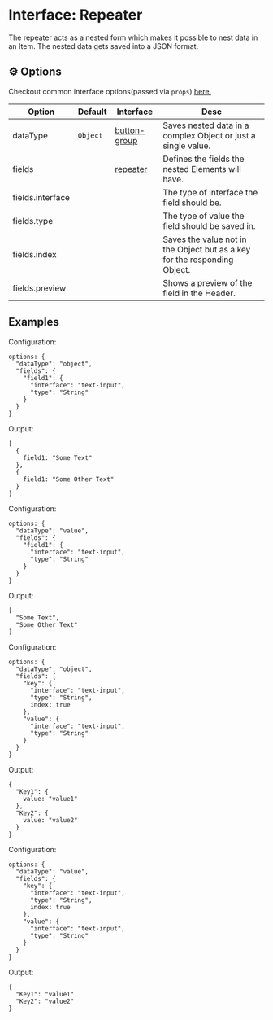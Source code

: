# Interface: Repeater

The repeater acts as a nested form which makes it possible to nest data in an Item.
The nested data gets saved into a JSON format.

## ⚙️ Options

Checkout common interface options(passed via `props`) [here.](../README.md)

| Option             | Default  | Interface        | Desc                                                                      |
| ------------------ | -------- | ---------------- | ------------------------------------------------------------------------- |
| dataType           | `Object` | [button-group]() | Saves nested data in a complex Object or just a single value.             |
| fields             |          | [repeater]()     | Defines the fields the nested Elements will have.                         |
| fields.interface   |          |                  | The type of interface the field should be.                                |
| fields.type        |          |                  | The type of value the field should be saved in.                           |
| fields.index       |          |                  | Saves the value not in the Object but as a key for the responding Object. |
| fields.preview     |          |                  | Shows a preview of the field in the Header.                               |

## Examples

Configuration:
```
options: {
  "dataType": "object",
  "fields": {
    "field1": {
      "interface": "text-input",
      "type": "String"
    }
  }
}
```

Output:
```
[
  {
    field1: "Some Text"
  },
  {
    field1: "Some Other Text"
  }
]
```

Configuration:
```
options: {
  "dataType": "value",
  "fields": {
    "field1": {
      "interface": "text-input",
      "type": "String"
    }
  }
}
```

Output:
```
[
  "Some Text",
  "Some Other Text"
]
```

Configuration:
```
options: {
  "dataType": "object",
  "fields": {
    "key": {
      "interface": "text-input",
      "type": "String",
      index: true
    },
    "value": {
      "interface": "text-input",
      "type": "String"
    }
  }
}
```

Output:
```
{
  "Key1": {
    value: "value1"
  },
  "Key2": {
    value: "value2"
  }
}
```

Configuration:
```
options: {
  "dataType": "value",
  "fields": {
    "key": {
      "interface": "text-input",
      "type": "String",
      index: true
    },
    "value": {
      "interface": "text-input",
      "type": "String"
    }
  }
}
```

Output:
```
{
  "Key1": "value1"
  "Key2": "value2"
}
```

